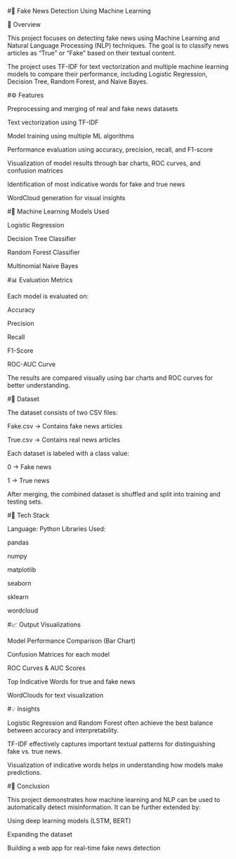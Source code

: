 #📰 Fake News Detection Using Machine Learning

📌 Overview

This project focuses on detecting fake news using Machine Learning and Natural Language Processing (NLP) techniques.
The goal is to classify news articles as “True” or “Fake” based on their textual content.

The project uses TF-IDF for text vectorization and multiple machine learning models to compare their performance, including Logistic Regression, Decision Tree, Random Forest, and Naive Bayes.



#⚙️ Features

Preprocessing and merging of real and fake news datasets

Text vectorization using TF-IDF

Model training using multiple ML algorithms

Performance evaluation using accuracy, precision, recall, and F1-score

Visualization of model results through bar charts, ROC curves, and confusion matrices

Identification of most indicative words for fake and true news

WordCloud generation for visual insights



#🧠 Machine Learning Models Used

Logistic Regression

Decision Tree Classifier

Random Forest Classifier

Multinomial Naive Bayes



#📊 Evaluation Metrics

Each model is evaluated on:

Accuracy

Precision

Recall

F1-Score

ROC-AUC Curve

The results are compared visually using bar charts and ROC curves for better understanding.



#📂 Dataset

The dataset consists of two CSV files:

Fake.csv → Contains fake news articles

True.csv → Contains real news articles

Each dataset is labeled with a class value:

0 → Fake news

1 → True news

After merging, the combined dataset is shuffled and split into training and testing sets.



#🧰 Tech Stack

Language: Python
Libraries Used:

pandas

numpy

matplotlib

seaborn

sklearn

wordcloud



#📈 Output Visualizations

Model Performance Comparison (Bar Chart)

Confusion Matrices for each model

ROC Curves & AUC Scores

Top Indicative Words for true and fake news

WordClouds for text visualization



#💡 Insights

Logistic Regression and Random Forest often achieve the best balance between accuracy and interpretability.

TF-IDF effectively captures important textual patterns for distinguishing fake vs. true news.

Visualization of indicative words helps in understanding how models make predictions.



#🏁 Conclusion

This project demonstrates how machine learning and NLP can be used to automatically detect misinformation.
It can be further extended by:

Using deep learning models (LSTM, BERT)

Expanding the dataset

Building a web app for real-time fake news detection
